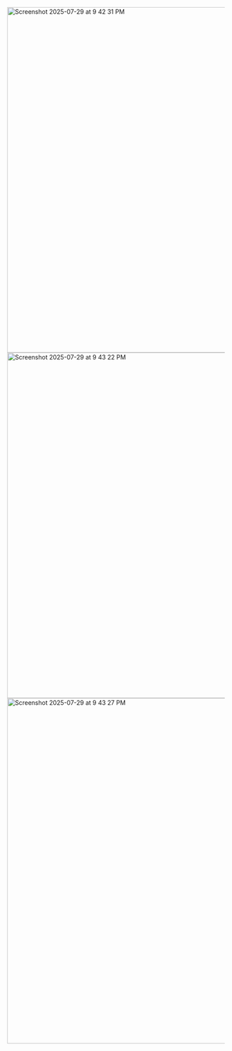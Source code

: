 
<img width="1280" height="800" alt="Screenshot 2025-07-29 at 9 42 31 PM" src="https://github.com/user-attachments/assets/e84482f2-ac76-4a04-a8e3-2c12d63b4381" />
<img width="1280" height="800" alt="Screenshot 2025-07-29 at 9 43 22 PM" src="https://github.com/user-attachments/assets/4f11aa7d-5943-40b7-b2bd-ec12b70a5c6a" />
<img width="1280" height="800" alt="Screenshot 2025-07-29 at 9 43 27 PM" src="https://github.com/user-attachments/assets/1b61074f-c57d-4c36-b223-1ccd508068b5" />


